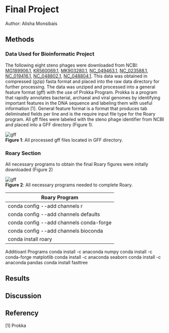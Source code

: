 # Final Project

Author: Alisha Monsibais

## Methods
### Data Used for Bioinformatic Project 
The following eight steno phages were downloaded from NCBI: [MG189906.1](https://www.ncbi.nlm.nih.gov/nuccore/MG189906), [KR560069.1](https://www.ncbi.nlm.nih.gov/nuccore/KR560069), [MK903280.1](https://www.ncbi.nlm.nih.gov/nuccore/MK903280), [NC_049463.1](https://www.ncbi.nlm.nih.gov/nuccore/NC_049463.1), [NC_023588.1](https://www.ncbi.nlm.nih.gov/nuccore/NC_023588.1), [NC_019416.1](https://www.ncbi.nlm.nih.gov/nuccore/NC_019416.1), [NC_048802.1](https://www.ncbi.nlm.nih.gov/nuccore/NC_048802.1), [NC_048804.1](https://www.ncbi.nlm.nih.gov/nuccore/NC_048804.1). This data was obtained in compressed (gzip) fasta format and placed into the raw data directory for further processing. The data was unziped and processed into a general feature format (gff) with the use of Prokka Program. Prokka is a program that rapidly annotates bacterial, archaeal and viral genomes by identifying important features in the DNA sequence and labeling them with useful information [1]. General feature format is a format that produces tab deliminated fields per line and is the require input file type for the Roary program. All gff files were labeled with the steno phage identifier from NCBI and placed into a GFF directory (Figure 1). 

![gff](https://i.ibb.co/68DDJV6/gff.png) <br>
**Figure 1**: All processed gff files located in GFF directory.   

### Roary Section 
All necessary programs to obtain the final Roary figures were initally downloaded (Figure 2) 


![gff](https://i.ibb.co/68DDJV6/gff.png) <br>
**Figure 2**: All necessary programs needed to complete Roary.

| Roary Program |
| ------------------------ |
| conda config --add channels r |
| conda config --add channels defaults |
| conda config --add channels conda-forge |
| conda config --add channels bioconda |
| conda install roary |

Additioanl Programs 
conda install -c anaconda numpy
conda install -c conda-forge matplotlib
conda install -c anaconda seaborn
conda install -c anaconda pandas
conda install fasttree



## Results


## Discussion 



## Referency 
[1] Prokka
